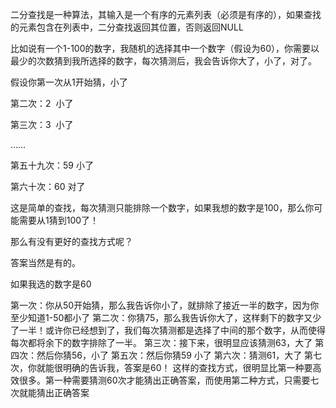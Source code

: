 二分查找是一种算法，其输入是一个有序的元素列表（必须是有序的），如果查找的元素包含在列表中，二分查找返回其位置，否则返回NULL

比如说有一个1-100的数字，我随机的选择其中一个数字（假设为60），你需要以最少的次数猜到我所选择的数字，每次猜测后，我会告诉你大了，小了，对了。

假设你第一次从1开始猜，小了

第二次：2  小了

第三次：3  小了

……

第五十九次：59 小了

第六十次：60 对了

这是简单的查找，每次猜测只能排除一个数字，如果我想的数字是100，那么你可能需要从1猜到100了！

那么有没有更好的查找方式呢？

答案当然是有的。

如果我选的数字是60

第一次：你从50开始猜，那么我告诉你小了，就排除了接近一半的数字，因为你至少知道1-50都小了
第二次：你猜75，那么我告诉你大了，这样剩下的数字又少了一半！或许你已经想到了，我们每次猜测都是选择了中间的那个数字，从而使得每次都将余下的数字排除了一半。
第三次：接下来，很明显应该猜测63，大了
第四次：然后你猜56，小了
第五次：然后你猜59 小了
第六次：猜测61，大了
第七次，你就能很明确的告诉我，答案是60！
这样的查找方式，很明显比第一种要高效很多。第一种需要猜测60次才能猜出正确答案，而使用第二种方式，只需要七次就能猜出正确答案
